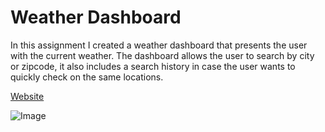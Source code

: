# Weather Dashboard
In this assignment I created a weather dashboard that presents the user with the current weather.
The dashboard allows the user to search by city or zipcode, it also includes a search history in case the user wants to quickly check on the same locations.


[Website](https://jerry-seinfeld.github.io/WeatherDash/)

![Image]()